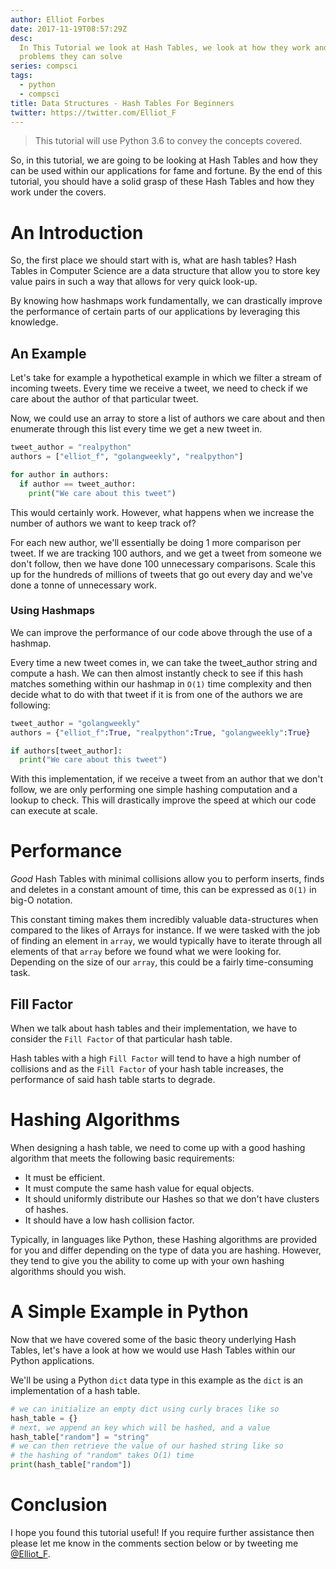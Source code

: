 ```yaml
---
author: Elliot Forbes
date: 2017-11-19T08:57:29Z
desc:
  In This Tutorial we look at Hash Tables, we look at how they work and what
  problems they can solve
series: compsci
tags:
  - python
  - compsci
title: Data Structures - Hash Tables For Beginners
twitter: https://twitter.com/Elliot_F
---
```


> This tutorial will use Python 3.6 to convey the concepts covered.

So, in this tutorial, we are going to be looking at Hash Tables and how they can
be used within our applications for fame and fortune. By the end of this
tutorial, you should have a solid grasp of these Hash Tables and how they work
under the covers.

# An Introduction

So, the first place we should start with is, what are hash tables? Hash Tables
in Computer Science are a data structure that allow you to store key value pairs
in such a way that allows for very quick look-up.

By knowing how hashmaps work fundamentally, we can drastically improve the
performance of certain parts of our applications by leveraging this knowledge.

## An Example

Let's take for example a hypothetical example in which we filter a stream of
incoming tweets. Every time we receive a tweet, we need to check if we care
about the author of that particular tweet.

Now, we could use an array to store a list of authors we care about and then
enumerate through this list every time we get a new tweet in.

```py
tweet_author = "realpython"
authors = ["elliot_f", "golangweekly", "realpython"]

for author in authors:
  if author == tweet_author:
    print("We care about this tweet")
```

This would certainly work. However, what happens when we increase the number of
authors we want to keep track of?

For each new author, we'll essentially be doing 1 more comparison per tweet. If
we are tracking 100 authors, and we get a tweet from someone we don't follow,
then we have done 100 unnecessary comparisons. Scale this up for the hundreds of
millions of tweets that go out every day and we've done a tonne of unnecessary
work.

### Using Hashmaps

We can improve the performance of our code above through the use of a hashmap.

Every time a new tweet comes in, we can take the tweet_author string and compute
a hash. We can then almost instantly check to see if this hash matches something
within our hashmap in `O(1)` time complexity and then decide what to do with
that tweet if it is from one of the authors we are following:

```py
tweet_author = "golangweekly"
authors = {"elliot_f":True, "realpython":True, "golangweekly":True}

if authors[tweet_author]:
  print("We care about this tweet")
```

With this implementation, if we receive a tweet from an author that we don't
follow, we are only performing one simple hashing computation and a lookup to
check. This will drastically improve the speed at which our code can execute at
scale.

# Performance

_Good_ Hash Tables with minimal collisions allow you to perform inserts, finds
and deletes in a constant amount of time, this can be expressed as `O(1)` in
big-O notation.

This constant timing makes them incredibly valuable data-structures when
compared to the likes of Arrays for instance. If we were tasked with the job of
finding an element in `array`, we would typically have to iterate through all
elements of that `array` before we found what we were looking for. Depending on
the size of our `array`, this could be a fairly time-consuming task.

## Fill Factor

When we talk about hash tables and their implementation, we have to consider the
`Fill Factor` of that particular hash table.

Hash tables with a high `Fill Factor` will tend to have a high number of
collisions and as the `Fill Factor` of your hash table increases, the
performance of said hash table starts to degrade.

# Hashing Algorithms

When designing a hash table, we need to come up with a good hashing algorithm
that meets the following basic requirements:

- It must be efficient.
- It must compute the same hash value for equal objects.
- It should uniformly distribute our Hashes so that we don't have clusters of
  hashes.
- It should have a low hash collision factor.

Typically, in languages like Python, these Hashing algorithms are provided for
you and differ depending on the type of data you are hashing. However, they tend
to give you the ability to come up with your own hashing algorithms should you
wish.

# A Simple Example in Python

Now that we have covered some of the basic theory underlying Hash Tables, let's
have a look at how we would use Hash Tables within our Python applications.

We'll be using a Python `dict` data type in this example as the `dict` is an
implementation of a hash table.

```py
# we can initialize an empty dict using curly braces like so
hash_table = {}
# next, we append an key which will be hashed, and a value
hash_table["random"] = "string"
# we can then retrieve the value of our hashed string like so
# the hashing of "random" takes O(1) time
print(hash_table["random"])
```

# Conclusion

I hope you found this tutorial useful! If you require further assistance then
please let me know in the comments section below or by tweeting me
[@Elliot_F](https://twitter.com/elliot_f).
